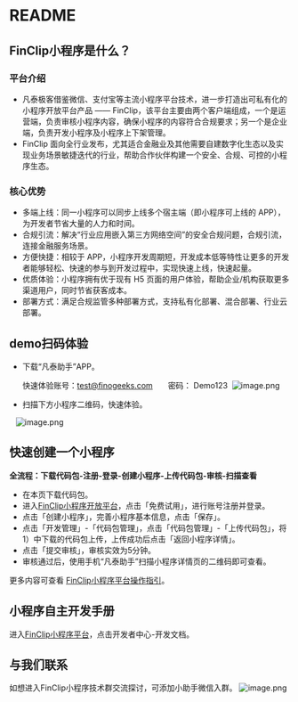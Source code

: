 # README

## FinClip小程序是什么？
### 平台介绍

- 凡泰极客借鉴微信、支付宝等主流小程序平台技术，进一步打造出可私有化的小程序开放平台产品 —— FinClip，该平台主要由两个客户端组成，一个是运营端，负责审核小程序内容，确保小程序的内容符合合规要求；另一个是企业端，负责开发小程序及小程序上下架管理。
- FinClip 面向全行业发布，尤其适合金融业及其他需要自建数字化生态以及实现业务场景敏捷迭代的行业，帮助合作伙伴构建一个安全、合规、可控的小程序生态。
### 核心优势

- 多端上线：同一小程序可以同步上线多个宿主端（即小程序可上线的 APP），为开发者节省大量的人力和时间。
- 合规引流：解决“行业应用嵌入第三方网络空间”的安全合规问题，合规引流，连接金融服务场景。
- 方便快捷：相较于 APP，小程序开发周期短，开发成本低等特性让更多的开发者能够轻松、快速的参与到开发过程中，实现快速上线，快速起量。
- 优质体验：小程序拥有优于现有 H5 页面的用户体验，帮助企业/机构获取更多渠道用户，同时节省获客成本。
- 部署方式：满足合规监管多种部署方式，支持私有化部署、混合部署、行业云部署。



## demo扫码体验

- 下载“凡泰助手”APP。

     快速体验账号：[test@finogeeks.com](mailto:test@finogeeks.com)       密码： Demo123  ![image.png](https://cdn.nlark.com/yuque/0/2020/png/5377457/1608197862059-26b260d7-a96c-4e48-bffa-7e777e7b104d.png#align=left&display=inline&height=267&margin=%5Bobject%20Object%5D&name=image.png&originHeight=267&originWidth=519&size=33493&status=done&style=none&width=519)

- 扫描下方小程序二维码，快速体验。

        ![image.png](https://cdn.nlark.com/yuque/0/2020/png/5377457/1608521781195-5eec157e-b8b3-44cf-98dd-50f441b1f62b.png#align=left&display=inline&height=141&margin=%5Bobject%20Object%5D&name=image.png&originHeight=148&originWidth=159&size=13187&status=done&style=none&width=152)

## 快速创建一个小程序
**全流程：下载代码包-注册-登录-创建小程序-上传代码包-审核-扫描查看**

- 在本页下载代码包。
- 进入[FinClip小程序开放平台](https://mp.finogeeks.com/#/home)，点击「免费试用」，进行账号注册并登录。
- 点击「创建小程序」，完善小程序基本信息，点击「保存」。
- 点击「开发管理」-「代码包管理」，点击「代码包管理」-「上传代码包」，将1）中下载的代码包上传，上传成功后点击「返回小程序详情」。
- 点击「提交审核」，审核实效为5分钟。
- 审核通过后，使用手机“凡泰助手”扫描小程序详情页的二维码即可查看。

更多内容可查看 [FinClip小程序平台操作指引](https://mp.finogeeks.com/mop/document/introduce/access/mechanism.html)。


## 小程序自主开发手册
进入[FinClip小程序平台](https://mp.finogeeks.com/#/home)，点击开发者中心-开发文档。

## 与我们联系
如想进入FinClip小程序技术群交流探讨，可添加小助手微信入群。
![image.png](https://cdn.nlark.com/yuque/0/2020/png/5377457/1608263649295-c93f46f0-3839-4216-bede-ded776e4fb03.png#align=left&display=inline&height=198&margin=%5Bobject%20Object%5D&name=image.png&originHeight=611&originWidth=573&size=163515&status=done&style=none&width=186)
